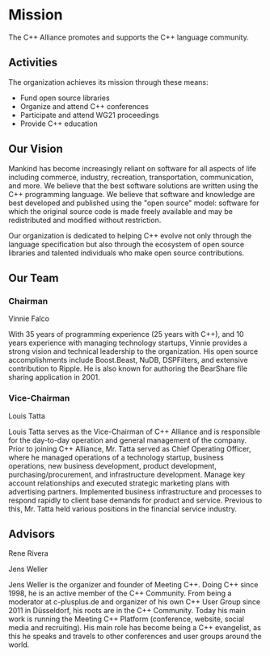 ﻿# Mission

The C++ Alliance promotes and supports the C++ language community.

## Activities

The organization achieves its mission through these means:

* Fund open source libraries
* Organize and attend C++ conferences
* Participate and attend WG21 proceedings
* Provide C++ education

## Our Vision

Mankind has become increasingly reliant on software for all aspects
of life including commerce, industry, recreation, transportation,
communication, and more. We believe that the best software solutions
are written using the C++ programming language. We believe that
software and knowledge are best developed and published using the
"open source" model: software for which the original source code
is made freely available and may be redistributed and modified
without restriction.

Our organization is dedicated to helping C++ evolve not only through
the language specification but also through the ecosystem of open
source libraries and talented individuals who make open source
contributions.

## Our Team

### Chairman

Vinnie Falco

With 35 years of programming experience (25 years with C++), and
10 years experience with managing technology startups, Vinnie provides
a strong vision and technical leadership to the organization. His
open source accomplishments include Boost.Beast, NuDB, DSPFilters,
and extensive contribution to Ripple. He is also known for authoring
the BearShare file sharing application in 2001.

### Vice-Chairman

Louis Tatta

Louis Tatta serves as the Vice-Chairman of C++ Alliance and is responsible
for the day-to-day operation and general management of the company.  Prior
to joining C++ Alliance, Mr. Tatta served as Chief Operating Officer, where
he managed operations of a technology startup, business operations,
new business development, product development, purchasing/procurement, and
infrastructure development.  Manage key account relationships and executed
strategic marketing plans with advertising partners.  Implemented business
infrastructure and processes to respond rapidly to client base demands for
product and service.   Previous to this, Mr. Tatta held various positions in
the financial service industry.

## Advisors

Rene Rivera

Jens Weller

Jens Weller is the organizer and founder of Meeting C++. Doing C++
since 1998, he is an active member of the C++ Community. From being
a moderator at c-plusplus.de and organizer of his own C++ User Group
since 2011 in Düsseldorf, his roots are in the C++ Community. Today
his main work is running the Meeting C++ Platform (conference, website,
social media and recruiting). His main role has become being a C++
evangelist, as this he speaks and travels to other conferences and user
groups around the world.
